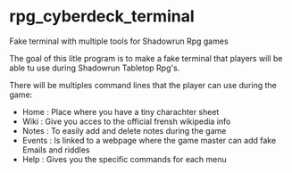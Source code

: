 # rpg_cyberdeck_terminal
Fake terminal with multiple tools for Shadowrun Rpg games

The goal of this litle program is to make a fake terminal that players will be able tu use during Shadowrun Tabletop Rpg's. 

There will be multiples command lines that the player can use during the game:

  - Home : Place where you have a tiny charachter sheet 
  - Wiki : Give you acces to the official frensh wikipedia info
  - Notes : To easily add and delete notes during the game 
  - Events : Is linked to a webpage where the game master can add fake Emails and riddles
  - Help : Gives you the specific commands for each menu

